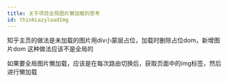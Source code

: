 ```yaml
---
title: 关于项目全局图片懒加载的思考
id: thinkLazyloadImg
---
```


知乎主页的做法是未加载的图片用div小蒙层占位，加载时删除占位dom，新增图片dom
这种做法应该不是全局的


如果要全局图片懒加载，应该是在每次路由切换后，获取页面中的img标签，然后进行懒加载

